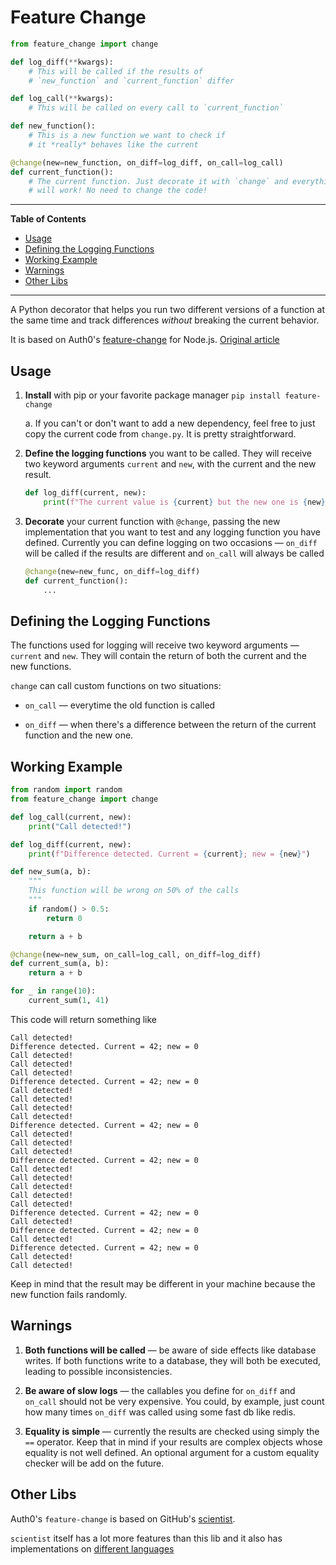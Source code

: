 # Feature Change

``` python
from feature_change import change

def log_diff(**kwargs):
    # This will be called if the results of
    # `new_function` and `current_function` differ

def log_call(**kwargs):
    # This will be called on every call to `current_function`

def new_function():
    # This is a new function we want to check if
    # it *really* behaves like the current

@change(new=new_function, on_diff=log_diff, on_call=log_call)
def current_function():
    # The current function. Just decorate it with `change` and everything
    # will work! No need to change the code!

```

---
**Table of Contents**

* [Usage](#usage)
* [Defining the Logging Functions](#defining-the-logging-functions)
* [Working Example](#working-example)
* [Warnings](#warnings)
* [Other Libs](#other-libs)
---

A Python decorator that helps you run two different versions of a function at
the same time and track differences _without_ breaking the current behavior.

It is based on Auth0's [feature-change](https://github.com/dschenkelman/feature-change)
for Node.js. [Original article](https://auth0.com/blog/feature-changes-at-auth0/)

## Usage

1. **Install** with pip or your favorite package manager `pip install feature-change`

    a. If you can't or don't want to add a new dependency, feel free to just
       copy the current code from `change.py`. It is pretty straightforward.

2. **Define the logging functions** you want to be called. They will receive two keyword
   arguments `current` and `new`, with the current and the new result.

    ```python
    def log_diff(current, new):
        print(f"The current value is {current} but the new one is {new})
    ```

3. **Decorate** your current function with `@change`, passing the new implementation
   that you want to test and any logging function you have defined. Currently
   you can define logging on two occasions ― `on_diff` will be called if the
   results are different and `on_call` will always be called

    ```python
    @change(new=new_func, on_diff=log_diff)
    def current_function():
        ...
    ```

## Defining the Logging Functions

The functions used for logging will receive two keyword arguments ― `current`
and `new`. They will contain the return of both the current and the new functions.

`change` can call custom functions on two situations:

* `on_call` ― everytime the old function is called

* `on_diff` ― when there's a difference between the return of the current function
  and the new one.

## Working Example

```python
from random import random
from feature_change import change

def log_call(current, new):
    print("Call detected!")

def log_diff(current, new):
    print(f"Difference detected. Current = {current}; new = {new}")

def new_sum(a, b):
    """
    This function will be wrong on 50% of the calls
    """
    if random() > 0.5:
        return 0

    return a + b

@change(new=new_sum, on_call=log_call, on_diff=log_diff)
def current_sum(a, b):
    return a + b

for _ in range(10):
    current_sum(1, 41)
```

This code will return something like

```text
Call detected!
Difference detected. Current = 42; new = 0
Call detected!
Call detected!
Call detected!
Difference detected. Current = 42; new = 0
Call detected!
Call detected!
Call detected!
Call detected!
Difference detected. Current = 42; new = 0
Call detected!
Call detected!
Call detected!
Difference detected. Current = 42; new = 0
Call detected!
Call detected!
Call detected!
Call detected!
Call detected!
Difference detected. Current = 42; new = 0
Call detected!
Difference detected. Current = 42; new = 0
Call detected!
Difference detected. Current = 42; new = 0
Call detected!
Call detected!
```

Keep in mind that the result may be different in your machine because the
new function fails randomly.

## Warnings

1. **Both functions will be called** ― be aware of side effects like database
   writes. If both functions write to a database, they will both be executed,
   leading to possible inconsistencies.

2. **Be aware of slow logs** ― the callables you define for `on_diff` and `on_call`
   should not be very expensive. You could, by example, just count how many times
   `on_diff` was called using some fast db like redis.

3. **Equality is simple** ― currently the results are checked using simply the
   `==` operator. Keep that in mind if your results are complex objects whose
   equality is not well defined. An optional argument for a custom equality
   checker will be add on the future.

## Other Libs

Auth0's `feature-change` is based on GitHub's [scientist](https://github.com/github/scientist).

`scientist` itself has a lot more features than this lib and it
also has implementations on [different languages](https://github.com/github/scientist#alternatives)
